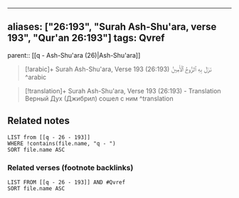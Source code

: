 
---
aliases: ["26:193", "Surah Ash-Shu'ara, verse 193", "Qur'an 26:193"]
tags: Qvref
---

parent:: [[q - Ash-Shu'ara (26)|Ash-Shu'ara]]

> [!arabic]+ Surah Ash-Shu'ara, Verse 193 (26:193)
> <span class="quran-arabic">نَزَلَ بِهِ ٱلرُّوحُ ٱلْأَمِينُ</span>
^arabic

> [!translation]+ Surah Ash-Shu'ara, Verse 193 (26:193) - Translation
> Верный Дух (Джибрил) сошел с ним
^translation



## Related notes
```dataview
LIST from [[q - 26 - 193]]
WHERE !contains(file.name, "q - ")
SORT file.name ASC
```

### Related verses (footnote backlinks)
```dataview
LIST FROM [[q - 26 - 193]] AND #Qvref
SORT file.name ASC
```

